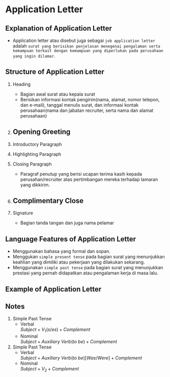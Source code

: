 # Application Letter
## Explanation of Application Letter
- Application letter atau disebut juga sebagai `job application letter` adalah `surat yang berisikan penjelasan menegenai pengalaman serta kemampuan terkait dengan kemampuan yang diperlukan pada perusahaan yang ingin dilamar`.

## Structure of Application Letter
1. Heading
   - Bagian awal surat atau kepala surat
   - Berisikan informasi kontak pengirim(nama, alamat, nomor telepon, dan e-mail), tanggal menulis surat, dan informasi kontak perusahaan(nama dan jabatan recruiter, serta nama        dan alamat perusahaan)
2. Opening Greeting
   -
3. Introductory Paragraph

4. Highlighting Paragraph

5. Closing Paragraph
   - Paragraf penutup yang berisi ucapan terima kasih kepada perusahan/recruiter atas pertimbangan mereka terhadap lamaran yang dikkirim.
6. Complimentary Close
   - 
7. Signature
   - Bagian tanda tangan dan juga nama pelamar

## Language Features of Application Letter
- Menggunakan bahasa yang formal dan sopan.
- Menggukan `simple present tense` pada bagian surat yang menunjukkan keahlian yang dimiliki atau pekerjaan yang dilakukan sekarang.
- Menggunakan `simple past tense` pada bagian surat yang menunjukkan prestasi yang pernah didapatkan atau pengalaman kerja di masa lalu.

## Example of Application Letter

## Notes
1. Simple Past Tense
   - Verbal<br>
     $Subject + V_1(s/es) + Complement$
   - Nominal<br>
     $Subject + Auxiliary\ Verb (to\ be) + Complement$ 
2. Simple Past Tense
   - Verbal<br>
     $Subject + Auxiliary\ Verb (to\ be)[Was/Were] + Complement$
   - Nominal<br>
     $Subject + V_2 + Complement$
   
